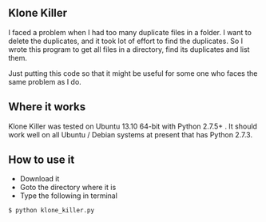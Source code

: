 Klone Killer
-------------

I faced a problem when I had too many duplicate files in a folder. I want
to delete the duplicates, and it took lot of effort to find the duplicates.
So I wrote this program to get all files in a directory, find its
duplicates and list them.

Just putting this code so that it might be useful for some one who faces
the same problem as I do.

Where it works
---------------

Klone Killer was tested on Ubuntu 13.10 64-bit with Python 2.7.5+ . It
should work well on all Ubuntu / Debian systems at present that has
Python 2.7.3.

How to use it
---------------

* Download it
* Goto the directory where it is
* Type the following in terminal
 
```
$ python klone_killer.py
```
